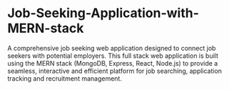 # Job-Seeking-Application-with-MERN-stack
A comprehensive job seeking web application designed to connect job seekers with potential employers. This full stack web application is built using the MERN stack (MongoDB, Express, React, Node.js) to provide a seamless, interactive and efficient platform for job searching, application tracking and recruitment management.
